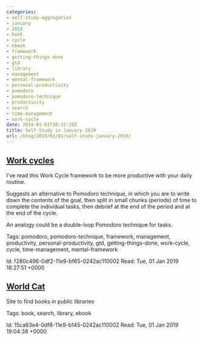 ```yaml
---
categories:
- self-study-aggregation
- january
- 2019
- book
- cycle
- ebook
- framework
- getting-things-done
- gtd
- library
- management
- mental-framework
- personal-productivity
- pomodoro
- pomodoro-technique
- productivity
- search
- time-management
- work-cycle
date: 2019-01-01T10:32:19Z
title: Self-Study in January 2019
url: /blog/2019/01/01/self-study-january-2019/
---
```


## [Work cycles](https://docs.google.com/document/d/1DKLDpCwvzn_z2tokwC80yOmidueO6x58dt4DEbkc84Q/edit#)

I've read this Work Cycle framework to be more productive with your daily routine.

Suggests an alternative to Pomodoro technique, in which you are to write down the contents of the goal, then split in small chunks (periods) of time to complete the individual tasks, then debrief at the end of the period and at the end of the cycle.

An analogy could be a double-loop Pomodoro technique for tasks.

Tags: pomodoro, pomodoro-technique, framework, management, productivity, personal-productivity, gtd, getting-things-done, work-cycle, cycle, time-management, mental-framework

Id: f280c496-0df2-11e9-bf65-0242ac110002
Read: Tue, 01 Jan 2019 18:27:51 +0000

## [World Cat](https://www.worldcat.org/search)

Site to find books in public libraries

Tags: book, search, library, ebook

Id: 15ca63e4-0df8-11e9-b145-0242ac110002
Read: Tue, 01 Jan 2019 19:04:38 +0000
